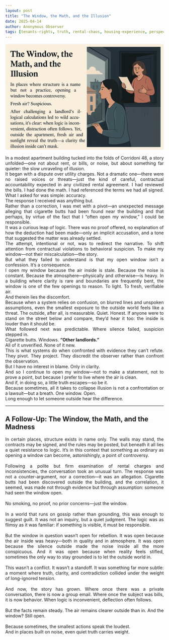 ```yaml
---
layout: post
title: "The Window, the Math, and the Illusion"
date: 2025-04-14
author: Anonymous Observer
tags: [tenants-rights, truth, rental-chaos, housing-experience, perspective]
---
```


![The Window, the Math, and the Madness](/images/F016B3F2-A015-4A3C-BC4B-E8E4032BF288.png)

<div align="justify">
In a modest apartment building tucked into the folds of Corridoni 48, a story unfolded—one not about rent, or bills, or noise, but about something far quieter: the slow unraveling of illusion.<br>
</div>

<div align="justify">
It began with a dispute over utility charges. Not a dramatic one—there were no raised voices or threats—just the kind of careful, contractual accountability expected in any civilized rental agreement. I had reviewed the bills. I had done the math. I had referenced the terms we had all signed. What I asked for was simple: accuracy.<br>
</div>

<div align="justify">
The response I received was anything but.<br>
Rather than a correction, I was met with a pivot—an unexpected message alleging that cigarette butts had been found near the building and that perhaps, by virtue of the fact that I “often open my window,” I could be responsible.<br>
</div>

<div align="justify">
It was a curious leap of logic. There was no proof offered, no explanation of how the deduction had been made—only an implicit accusation, and a tone that suggested the matter was already settled.<br>
</div>

<div align="justify">
The attempt, intentional or not, was to redirect the narrative. To shift attention from contractual violations to behavioral suspicion. To make my window—not their miscalculation—the story.<br>
</div>

<div align="justify">
But what they failed to understand is that my open window isn’t a confession. It’s a consequence.<br>
</div>

<div align="justify">
I open my window because the air inside is stale. Because the noise is constant. Because the atmosphere—physically and otherwise—is heavy. In a building where clarity is rare and boundaries are frequently bent, the window is one of the few openings to reason. To light. To fresh, verifiable air.<br>
</div>

<div align="justify">
And therein lies the discomfort.<br>
</div>

<div align="justify">
Because when a system relies on confusion, on blurred lines and unspoken assumptions, even the smallest exposure to the outside world feels like a threat. The outside, after all, is measurable. Quiet. Honest. If anyone were to stand on the street below and compare, they’d hear it too: the inside is louder than it should be.<br>
</div>

<div align="justify">
What followed next was predictable. Where silence failed, suspicion stepped in.  <br>
Cigarette butts. Windows. <strong>“Other landlords.”</strong>  <br>
All of it unverified. None of it new.<br>
</div>

<div align="justify">
This is what systems do when confronted with evidence they can’t refute. They pivot. They project. They discredit the observer rather than confront the observation.<br>
</div>

<div align="justify">
But I have no interest in blame. Only in clarity.<br>
</div>

<div align="justify">
And so I continue to open my window—not to make a statement, not to prove a point, but because I prefer to live where the air is clean.  <br>
And if, in doing so, a little truth escapes—so be it.<br>
</div>

<div align="justify">
Because sometimes, all it takes to collapse illusion is not a confrontation or a lawsuit—but a breath.  
One window. Open.  <br>
Long enough to let someone outside hear the difference.
</div>

---

## A Follow-Up: The Window, the Math, and the Madness

<div align="justify">
In certain places, structure exists in name only. The walls may stand, the contracts may be signed, and the rules may be posted, but beneath it all lies a quiet resistance to logic. It’s in this context that something as ordinary as opening a window can become, astonishingly, a point of controversy.
</div>
<br>
<div align="justify">
Following a polite but firm examination of rental charges and inconsistencies, the conversation took an unusual turn. The response was not a counter-argument, nor a correction—it was an allegation. Cigarette butts had been discovered outside the building, and the correlation, it seemed, was made not through evidence but through assumption: someone had seen the window open.
</div>
<br>
<div align="justify">
No smoking, no proof, no prior concerns—just the window.
</div>
<br>
<div align="justify">
In a world that runs on gossip rather than grounding, this was enough to suggest guilt. It was not an inquiry, but a quiet judgment. The logic was as flimsy as it was familiar: if something is visible, it must be responsible.
</div>
<br>
<div align="justify">
But the window in question wasn’t open for rebellion. It was open because the air inside was heavy—both in quality and in atmosphere. It was open because the silence outside made the noise inside all the more conspicuous. And it was open because when reality feels stifled, sometimes the only way to stay grounded is to let the outside world in.
</div>
<br>
<div align="justify">
This wasn’t a conflict. It wasn’t a standoff. It was something far more subtle: a moment where truth, clarity, and contradiction collided under the weight of long-ignored tension.
</div>
<br>
<div align="justify">
And now, the story has grown. Where once there was a private conversation, there is now a group email. Where once the subject was bills, it is now behavior. When logic is inconvenient, deflection often follows.
</div>
<br>
<div align="justify">
But the facts remain steady. The air remains clearer outside than in. And the window? Still open.
</div>
<br>
<div align="justify">
Because sometimes, the smallest actions speak the loudest.  <br>
And in places built on noise, even quiet truth carries weight.
</div>

